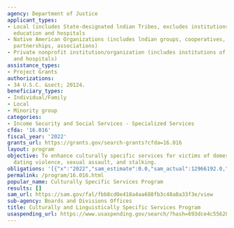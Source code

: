 ```yaml
---
agency: Department of Justice
applicant_types:
- Local (includes State-designated lndian Tribes, excludes institutions of higher
  education and hospitals
- Native American Organizations (includes lndian groups, cooperatives, corporations,
  partnerships, associations)
- Private nonprofit institution/organization (includes institutions of higher education
  and hospitals)
assistance_types:
- Project Grants
authorizations:
- 34 U.S.C. &sect; 20124.
beneficiary_types:
- Individual/Family
- Local
- Minority group
categories:
- Income Security and Social Services - Specialized Services
cfda: '16.016'
fiscal_year: '2022'
grants_url: https://grants.gov/search-grants?cfda=16.016
layout: program
objective: To enhance culturally specific services for victims of domestic violence,
  dating violence, sexual assault, and stalking.
obligations: '[{"x":"2022","sam_estimate":0.0,"sam_actual":12966192.0,"usa_spending_actual":12966192.0},{"x":"2023","sam_estimate":25024327.0,"sam_actual":0.0,"usa_spending_actual":24945218.12},{"x":"2024","sam_estimate":25024327.0,"sam_actual":0.0,"usa_spending_actual":0.0}]'
permalink: /program/16.016.html
popular_name: Culturally Specific Services Program
results: []
sam_url: https://sam.gov/fal/fbb8cd0e418a4aa688fb3c48a8a33f3e/view
sub-agency: Boards and Divisions Offices
title: Culturally and Linguistically Specific Services Program
usaspending_url: https://www.usaspending.gov/search/?hash=693dce4c5562831d78f9bb274cccbddc
---
```

